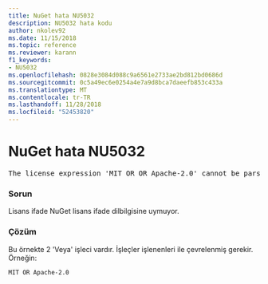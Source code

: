 ```yaml
---
title: NuGet hata NU5032
description: NU5032 hata kodu
author: nkolev92
ms.date: 11/15/2018
ms.topic: reference
ms.reviewer: karann
f1_keywords:
- NU5032
ms.openlocfilehash: 0828e3084d088c9a6561e2733ae2bd812bd0686d
ms.sourcegitcommit: 0c5a49ec6e0254a4e7a9d8bca7daeefb853c433a
ms.translationtype: MT
ms.contentlocale: tr-TR
ms.lasthandoff: 11/28/2018
ms.locfileid: "52453820"
---
```

# <a name="nuget-error-nu5032"></a>NuGet hata NU5032
<pre>The license expression 'MIT OR OR Apache-2.0' cannot be parsed succesfully. The license expression is invalid.</pre>

### <a name="issue"></a>Sorun

Lisans ifade NuGet lisans ifade dilbilgisine uymuyor.

### <a name="solution"></a>Çözüm

Bu örnekte 2 'Veya' işleci vardır. İşleçler işlenenleri ile çevrelenmiş gerekir. Örneğin:
```
MIT OR Apache-2.0
```